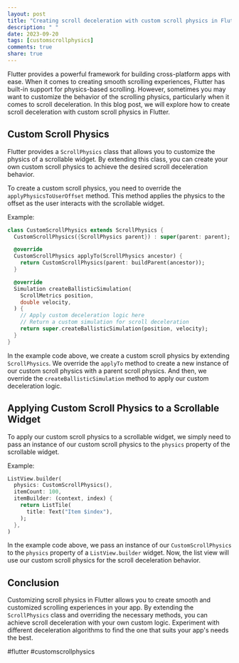 ```yaml
---
layout: post
title: "Creating scroll deceleration with custom scroll physics in Flutter"
description: " "
date: 2023-09-20
tags: [customscrollphysics]
comments: true
share: true
---
```


Flutter provides a powerful framework for building cross-platform apps with ease. When it comes to creating smooth scrolling experiences, Flutter has built-in support for physics-based scrolling. However, sometimes you may want to customize the behavior of the scrolling physics, particularly when it comes to scroll deceleration. In this blog post, we will explore how to create scroll deceleration with custom scroll physics in Flutter.

## Custom Scroll Physics

Flutter provides a `ScrollPhysics` class that allows you to customize the physics of a scrollable widget. By extending this class, you can create your own custom scroll physics to achieve the desired scroll deceleration behavior.

To create a custom scroll physics, you need to override the `applyPhysicsToUserOffset` method. This method applies the physics to the offset as the user interacts with the scrollable widget.

Example:

```dart
class CustomScrollPhysics extends ScrollPhysics {
  CustomScrollPhysics({ScrollPhysics parent}) : super(parent: parent);

  @override
  CustomScrollPhysics applyTo(ScrollPhysics ancestor) {
    return CustomScrollPhysics(parent: buildParent(ancestor));
  }

  @override
  Simulation createBallisticSimulation(
    ScrollMetrics position,
    double velocity,
  ) {
    // Apply custom deceleration logic here
    // Return a custom simulation for scroll deceleration
    return super.createBallisticSimulation(position, velocity);
  }
}
```

In the example code above, we create a custom scroll physics by extending `ScrollPhysics`. We override the `applyTo` method to create a new instance of our custom scroll physics with a parent scroll physics. And then, we override the `createBallisticSimulation` method to apply our custom deceleration logic.

## Applying Custom Scroll Physics to a Scrollable Widget

To apply our custom scroll physics to a scrollable widget, we simply need to pass an instance of our custom scroll physics to the `physics` property of the scrollable widget.

Example:

```dart
ListView.builder(
  physics: CustomScrollPhysics(),
  itemCount: 100,
  itemBuilder: (context, index) {
    return ListTile(
      title: Text("Item $index"),
    );
  },
)
```

In the example code above, we pass an instance of our `CustomScrollPhysics` to the `physics` property of a `ListView.builder` widget. Now, the list view will use our custom scroll physics for the scroll deceleration behavior.

## Conclusion

Customizing scroll physics in Flutter allows you to create smooth and customized scrolling experiences in your app. By extending the `ScrollPhysics` class and overriding the necessary methods, you can achieve scroll deceleration with your own custom logic. Experiment with different deceleration algorithms to find the one that suits your app's needs the best.

#flutter #customscrollphysics